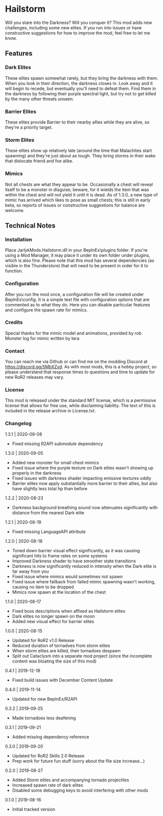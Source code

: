 
[//]: # ( Hailstorm )

# Hailstorm
Will you stare into the Darkness?  Will you conquer it?  This mod adds new challenges, including some new elites.  If you run into issues or have constructive suggestions for how to improve the mod, feel free to let me know.

## Features

### Dark Elites
These elites spawn somewhat rarely, but they bring the darkness with them.  When you look in their direction, the darkness closes in.  Look away and it will begin to recede, but eventually you'll need to defeat them.  Find them in the darkness by following their purple spectral light, but try not to get killed by the many other threats unseen.

### Barrier Elites
These elites provide Barrier to their nearby allies while they are alive, so they're a priority target.

### Storm Elites
These elites show up relatively late (around the time that Malachites start spawning) and they're just about as tough.  They bring storms in their wake that dislocate friend and foe alike.

### Mimics
Not all chests are what they appear to be.  Occasionally a chest will reveal itself to be a monster in disguise; beware, for it wields the item that was within the chest and will not yield it until it is dead.  As of 1.3.0, a new type of mimic has arrived which likes to pose as small chests; this is still in early beta, so reports of issues or constructive suggestions for balance are welcome.

## Technical Notes

### Installation
Place JarlykMods.Hailstorm.dll in your BepInEx\plugins folder.  If you're using a Mod Manager, it may place it under its own folder under plugins, which is also fine.  Please note that this mod has several dependencies (as visible in the Thunderstore) that will need to be present in order for it to function.

### Configuration
After you run the mod once, a configuration file will be created under BepInEx\config.  It is a simple text file with configuration options that are commented as to what they do.  Here you can disable particular features and configure the spawn rate for mimics.

### Credits
Special thanks for the mimic model and animations, provided by rob
Monster log for mimic written by tera

### Contact
You can reach me via Github or can find me on the modding Discord at https://discord.gg/5MbXZvd.  As with most mods, this is a hobby project, so please understand that response times to questions and time to update for new RoR2 releases may vary.

### License
This mod is released under the standard MIT license, which is a permissive license that allows for free use, while disclaiming liability.  The text of this is included in the release archive in License.txt.

### Changelog

1.3.1 | 2020-09-08
- Fixed missing R2API submodule dependency

1.3.0 | 2020-09-05
- Added new monster for small chest mimics
- Fixed issue where the purple texture on Dark elites wasn't showing up properly in the darkness
- Fixed issues with darkness shader impacting emissive textures oddly
- Barrier elites now apply substantially more barrier to their allies, but also have slightly less total hp than before

1.2.2 | 2020-08-23
- Darkness background breathing sound now attenuates significantly with distance from the nearest Dark elite

1.2.1 | 2020-08-19
- Fixed missing LanguageAPI attribute

1.2.0 | 2020-08-18
- Toned down barrier visual effect significantly, as it was causing significant hits to frame rates on some systems
- Improved Darkness shader to have smoother state transitions
- Darkness is now significantly reduced in intensity when the Dark elite is far away from you
- Fixed issue where mimics would sometimes not spawn
- Fixed issue where fallback from failed mimic spawning wasn't working, causing no item to be dropped
- Mimics now spawn at the location of the chest

1.1.0 | 2020-08-17
- Fixed boss descriptions when affixed as Hailstorm elites
- Dark elites no longer spawn on the moon
- Added new visual effect for barrier elites

1.0.0 | 2020-08-15
- Updated for RoR2 v1.0 Release
- Reduced duration of tornadoes from storm elites
- When storm elites are killed, their tornadoes despawn
- Split out Cataclysm into a separate mod project (since the incomplete content was bloating the size of this mod)

0.4.1 | 2019-12-18
- Fixed build issues with December Content Update

0.4.0 | 2019-11-14
- Updated for new BepInEx/R2API

0.3.2 | 2019-09-25
- Made tornadoes less deafening

0.3.1 | 2019-09-21
- Added missing dependency reference

0.3.0 | 2019-09-20
- Updated for RoR2 Skills 2.0 Release
- Prep work for future fun stuff (sorry about the file size increase...)

0.2.0 | 2019-08-27
- Added Storm elites and accompanying tornado projectiles
- Increased spawn rate of dark elites
- Disabled some debugging keys to avoid interfering with other mods

0.1.0 | 2019-08-16
- Initial tracked version